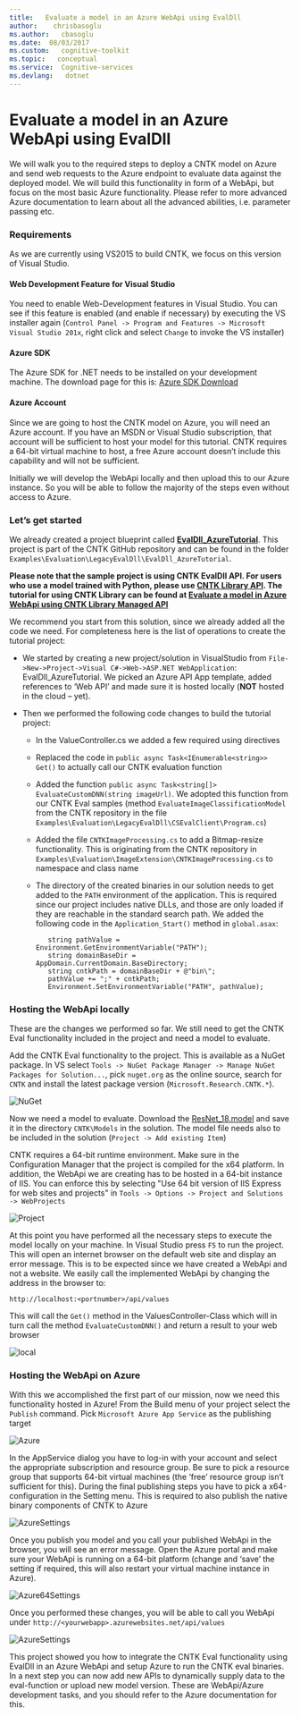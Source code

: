 ```yaml
---
title:   Evaluate a model in an Azure WebApi using EvalDll
author:    chrisbasoglu
ms.author:   cbasoglu
ms.date:  08/03/2017
ms.custom:   cognitive-toolkit
ms.topic:   conceptual
ms.service:  Cognitive-services
ms.devlang:   dotnet
---
```


# Evaluate a model in an Azure WebApi using EvalDll

We will walk you to the required steps to deploy a CNTK model on Azure and send web requests to the Azure endpoint to
evaluate data against the deployed model. We will build this functionality in form of a WebApi, but focus on the most
basic Azure functionality. Please refer to more advanced Azure documentation to learn about all the advanced abilities, i.e. parameter passing etc.

### Requirements

As we are currently using VS2015 to build CNTK, we focus on this version of Visual Studio.

#### Web Development Feature for Visual Studio

You need to enable Web-Development features in Visual Studio. You can see if this feature is enabled (and enable if necessary)
by executing the VS installer again (`Control Panel -> Program and Features -> Microsoft Visual Studio 201x`, right click and select
`Change` to invoke the VS installer)

#### Azure SDK

The Azure SDK for .NET needs to be installed on your development machine. The download page for this
is: [Azure SDK Download](https://azure.microsoft.com/downloads/)

#### Azure Account

Since we are going to host the CNTK model on Azure, you will need an Azure account. If you have an MSDN or Visual Studio subscription, that account will be sufficient to host your model for this tutorial. CNTK requires a 64-bit virtual machine to host, a free Azure account doesn’t include this capability and will not be sufficient.

Initially we will develop the WebApi locally and then upload this to our Azure instance. So you will be able to follow the majority of the steps even without access to Azure.


### Let’s get started

We already created a project blueprint called **[EvalDll_AzureTutorial](https://github.com/Microsoft/CNTK/blob/release/2.1/Examples/Evaluation/LegacyEvalDll/EvalDll_AzureTutorial)**. This project is part of the CNTK GitHub repository and can be found in the folder `Examples\Evaluation\LegacyEvalDll\EvalDll_AzureTutorial`. 

**Please note that the sample project is using CNTK EvalDll API. For users who use a model trained with Python, please use [CNTK Library API](../cntk-library-evaluation-on-windows.md). The tutorial for using CNTK Library can be found at [Evaluate a model in Azure WebApi using CNTK Library Managed API](../evaluate-a-model-in-an-azure-webApi.md)**

We recommend you start from this solution, since we already added all the code we need. For completeness here is the list of operations to create the tutorial project:

- We started by creating a new project/solution in VisualStudio from `File->New->Project->Visual C#->Web->ASP.NET WebApplication`: EvalDll_AzureTutorial. We picked an Azure API App template, added references to ‘Web API’ and made sure it is hosted locally (**NOT** hosted in the cloud – yet).

- Then we performed the following code changes to build the tutorial project:
    - In the ValueController.cs we added a few required using directives
    - Replaced the code in `public async Task<IEnumerable<string>> Get()` to actually call our CNTK evaluation function
    - Added the function `public async Task<string[]> EvaluateCustomDNN(string imageUrl)`. We adopted this function from our CNTK Eval samples (method `EvaluateImageClassificationModel` from the CNTK repository in the file `Examples\Evaluation\LegacyEvalDll\CSEvalClient\Program.cs`)
    - Added the file `CNTKImageProcessing.cs` to add a Bitmap-resize functionality. This is originating from the CNTK repository in `Examples\Evaluation\ImageExtension\CNTKImageProcessing.cs` to namespace and class name
    - The directory of the created binaries in our solution needs to get added to the `PATH` environment of the application. This is required since our project includes native DLLs, and those are only loaded if they are reachable in the standard search path. We added the following code in the `Application_Start()` method in `global.asax`:

             string pathValue = Environment.GetEnvironmentVariable("PATH");
             string domainBaseDir = AppDomain.CurrentDomain.BaseDirectory;
             string cntkPath = domainBaseDir + @"bin\";
             pathValue += ";" + cntkPath;
             Environment.SetEnvironmentVariable("PATH", pathValue);


### Hosting the WebApi locally

These are the changes we performed so far. We still need to get the CNTK Eval functionality included in the project and
need a model to evaluate.

Add the CNTK Eval functionality to the project. This is available as a NuGet package. In VS select `Tools -> NuGet Package Manager -> Manage NuGet Packages for Solution...`, pick `nuget.org` as the online source, search for `CNTK` and install the latest package version (`Microsoft.Research.CNTK.*`).

![NuGet](../pictures/EvaluateWebApiEvalDll/nuget_manager.png)

Now we need a model to evaluate. Download the [ResNet_18.model](https://cntk.ai/resnet/ResNet_18.model) and save it in the directory `CNTK\Models` in the solution. The model file needs also to be included in the solution (`Project -> Add existing Item`)

CNTK requires a 64-bit runtime environment. Make sure in the Configuration Manager that the project is compiled for the x64 platform. In addition, the WebApi we are creating has to be hosted in a 64-bit instance of IIS. You can enforce this by selecting "Use 64 bit version of IIS Express for web sites and projects" in `Tools -> Options -> Project and Solutions -> WebProjects`

![Project](../pictures/EvaluateWebApiEvalDll/setting_64_bits_in_vs.png)


At this point you have performed all the necessary steps to execute the model locally on your machine. In Visual Studio press `F5` to run the project. This will open an internet browser on the default web site and display an error message. This is to be expected since we have created a WebApi and not a website. We easily call the implemented WebApi by changing the address in the browser to: 

`http://localhost:<portnumber>/api/values`

This will call the `Get()` method in the ValuesController-Class which will in turn call the method `EvaluateCustomDNN()` and return a result to your web browser

![local](../pictures/EvaluateWebApiEvalDll/local_webapi_evaluation.png)

### Hosting the WebApi on Azure

With this we accomplished the first part of our mission, now we need this functionality hosted in Azure!
From the Build menu of your project select the `Publish` command. Pick `Microsoft Azure App Service` as the publishing target

![Azure](../pictures/EvaluateWebApiEvalDll/publishing_webapp.png)

In the AppService dialog you have to log-in with your account and select the appropriate subscription and resource group. Be sure to pick a resource group that supports 64-bit virtual machines (the ‘free’ resource group isn’t sufficient for this). During the final publishing steps you have to pick a x64-configuration in the Setting menu. This is required to also publish the native binary components of CNTK to Azure

![AzureSettings](../pictures/EvaluateWebApiEvalDll/publishing_step.png)

Once you publish you model and you call your published WebApi in the browser, you will see an error message. Open the Azure portal and make sure your WebApi is running on a 64-bit platform (change and ‘save’ the setting if required, this will also restart your virtual machine instance in Azure). 

![Azure64Settings](../pictures/EvaluateWebApiEvalDll/setting_64_bits_in_portal.png)

Once you performed these changes, you will be able to call you WebApi under
`http://<yourwebapp>.azurewebsites.net/api/values`

![AzureSettings](../pictures/EvaluateWebApiEvalDll/remote_webapi_evaluation.png)

This project showed you how to integrate the CNTK Eval functionality using EvalDll in an Azure WebApi and setup Azure to run the CNTK eval binaries. In a next step you can now add new APIs to dynamically supply data to the eval-function or upload new model version. These are WebApi/Azure development tasks, and you should refer to the Azure documentation for this.

